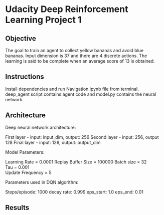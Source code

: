 # Udacity Deep Reinforcement Learning Project 1


## Objective

The goal to train an agent to collect yellow bananas and avoid blue bananas. Input dimension is 37 and there are 4 discrete actions. The learning is said to be complete when an average score of 13 is obtained.

## Instructions

Install dependencies and run Navigation.ipynb file from terminal. deep_agent script contains agent code and model.py contains the neural network.

## Architecture

Deep neural network architecture:

First layer - input: input_dim, output: 256
Second layer - input: 256, output 128
Final layer - input: 128, output: output_dim

Model Parameters:

Learning Rate = 0.0001
Replay Buffer Size = 100000
Batch size = 32         
Tau = 0.001              
Update Frequency = 5    

Parameters used in DQN algorithm:

Steps/episode: 1000
decay rate: 0.999
eps_start: 1.0
eps_end: 0.01

## Results


